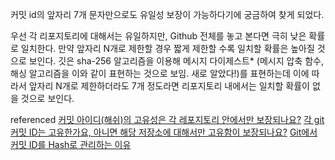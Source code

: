 커밋 id의 앞자리 7개 문자만으로도 유일성 보장이 가능하다기에 궁금하여 찾게 되었다.

우선 각 리포지토리에 대해서는 유일하지만, Github 전체를 놓고 본다면 극히 낮은 확률로 일치한다.
만약 앞자리 N개로 제한할 경우 짧게 제한할 수록 일치할 확률은 높아질 것으로 보인다.
깃은 sha-256 알고리즘을 이용해 메시지 다이제스트* (메시지 압축 함수, 해싱 알고리즘을 이와 같이 표현하는 것으로 보임. 새로 알았다!)를 표현하는데 이에 따라서 앞자리 N개로 제한하더라도 7개 정도라면 리포지토리 내에서는 일치할 확률이 없을 것으로 보인다.

referenced
[커밋 아이디(해쉬)의 고유성은 각 레포지토리 안에서만 보장되나요?](https://www.codeit.kr/community/questions/UXVlc3Rpb246NjFhOTk4OThmZTEyMjg1ZWI2Zjc0YTZh)
[각 git 커밋 ID는 고유한가요, 아니면 해당 저장소에 대해서만 고유함이 보장되나요?](https://www.quora.com/Is-each-git-commit-ID-unique-or-guaranteed-to-be-unique-only-for-that-repo)
[Git에서 커밋 ID를 Hash로 관리하는 이유](https://velog.io/@buna1592/Git%EC%97%90%EC%84%9C-%EC%BB%A4%EB%B0%8B-ID%EB%A5%BC-Hash%EB%A1%9C-%EA%B4%80%EB%A6%AC%ED%95%98%EB%8A%94-%EC%9D%B4%EC%9C%A0)